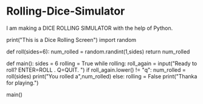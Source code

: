 # Rolling-Dice-Simulator
I am making a DICE ROLLING SIMULATOR with the help of Python.

print("This is a Dice Rolling Screen")
import random

def roll(sides=6):
    num_rolled = random.randint(1,sides)
    return num_rolled

def main():
    sides = 6
    rolling = True
    while rolling:
        roll_again = input("Ready to roll? ENTER=ROLL . Q=QUIT. ")
        if roll_again.lower() != "q":
            num_rolled = roll(sides)
            print("You rolled a",num_rolled)
        else:
            rolling = False
    print("Thanka for playing.")

main()
